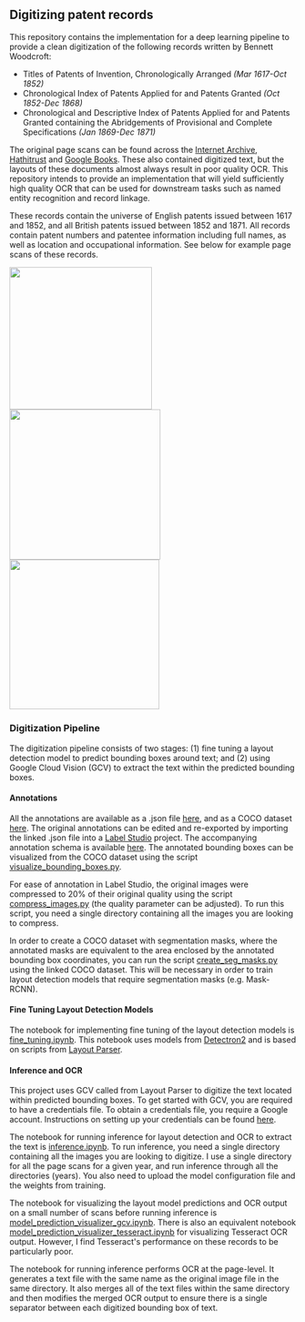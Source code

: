 ## Digitizing patent records
This repository contains the implementation for a deep learning pipeline to provide a clean digitization of the following records written by Bennett Woodcroft:
* Titles of Patents of Invention, Chronologically Arranged _(Mar 1617-Oct 1852)_ 
* Chronological Index of Patents Applied for and Patents Granted _(Oct 1852-Dec 1868)_
* Chronological and Descriptive Index of Patents Applied for and Patents Granted containing the Abridgements of Provisional and Complete Specifications _(Jan 1869-Dec 1871)_

The original page scans can be found across the [Internet Archive](https://archive.org/search?query=creator%3A%22Great+Britain.+Patent+Office%22), [Hathitrust](https://catalog.hathitrust.org/Record/101716274?type%5B%5D=all&lookfor%5B%5D=chronological%20index%20of%20patents&ft=ft) and [Google Books](https://www.google.com/search?hl=en&sxsrf=APwXEdeJNdCG7Aq1TS0ZjtwvOpmrV_635w:1682421539341&q=inauthor:%22Bennet+Woodcroft%22&tbm=bks). These also contained digitized text, but the layouts of these documents almost always result in poor quality OCR. This repository intends to provide an implementation that will yield sufficiently high quality OCR that can be used for downstream tasks such as named entity recognition and record linkage.

These records contain the universe of English patents issued between 1617 and 1852, and all British patents issued between 1852 and 1871. All records contain patent numbers and patentee information including full names, as well as location and occupational information. See below for example page scans of these records.

<img src="https://user-images.githubusercontent.com/63355658/234250327-8c07b174-b576-4bf0-bc21-93614f8904d6.jpg" width="250"> <img src="https://user-images.githubusercontent.com/63355658/234250202-1fb6fbff-b3a8-4a58-99c6-4feccdf64abb.jpg" width="264.5">  <img src="https://user-images.githubusercontent.com/63355658/234250176-6104f0ba-3fe4-4945-b3ee-a61e0b5e6bfe.jpg" width="263">

### Digitization Pipeline

The digitization pipeline consists of two stages: (1) fine tuning a layout detection model to predict bounding boxes around text; and (2) using Google Cloud Vision (GCV) to extract the text within the predicted bounding boxes. 

#### Annotations

All the annotations are available as a .json file [here](https://www.dropbox.com/s/o021e0a1t40181h/annotations_woodcroft_patents.json?dl=0), and as a COCO dataset [here](https://www.dropbox.com/s/gdpujktygeg79fm/annotations_woodcroft_patents.zip?dl=0). The original annotations can be edited and re-exported by importing the linked .json file into a [Label Studio](https://labelstud.io) project. The accompanying annotation schema is available [here](https://www.dropbox.com/s/bq9gqciksoxk6l8/annotation_schema.pdf?dl=0). The annotated bounding boxes can be visualized from the COCO dataset using the script [visualize_bounding_boxes.py](https://github.com/matthewleechen/digitize_woodcroft_patents/blob/main/scripts/visualize_bounding_boxes.py).

For ease of annotation in Label Studio, the original images were compressed to 20% of their original quality using the script [compress_images.py](https://github.com/matthewleechen/digitize_woodcroft_patents/blob/main/scripts/compress_images.py) (the quality parameter can be adjusted). To run this script, you need a single directory containing all the images you are looking to compress. 

In order to create a COCO dataset with segmentation masks, where the annotated masks are equivalent to the area enclosed by the annotated bounding box coordinates, you can run the script [create_seg_masks.py](https://github.com/matthewleechen/digitize_woodcroft_patents/blob/main/scripts/create_seg_masks.py) using the linked COCO dataset. This will be necessary in order to train layout detection models that require segmentation masks (e.g. Mask-RCNN).

#### Fine Tuning Layout Detection Models

The notebook for implementing fine tuning of the layout detection models is [fine_tuning.ipynb](https://github.com/matthewleechen/digitize_woodcroft_patents/blob/main/notebooks/fine_tuning.ipynb). This notebook uses models from [Detectron2](https://github.com/facebookresearch/detectron2) and is based on scripts from [Layout Parser](https://github.com/Layout-Parser/layout-model-training).

#### Inference and OCR 

This project uses GCV called from Layout Parser to digitize the text located within predicted bounding boxes. To get started with GCV, you are required to have a credentials file. To obtain a credentials file, you require a Google account. Instructions on setting up your credentials can be found [here](https://developers.google.com/workspace/guides/create-credentials). 

The notebook for running inference for layout detection and OCR to extract the text is [inference.ipynb](https://github.com/matthewleechen/digitize_woodcroft_patents/blob/main/notebooks/inference.ipynb). To run inference, you need a single directory containing all the images you are looking to digitize. I use a single directory for all the page scans for a given year, and run inference through all the directories (years). You also need to upload the model configuration file and the weights from training.

The notebook for visualizing the layout model predictions and OCR output on a small number of scans before running inference is [model_prediction_visualizer_gcv.ipynb](https://github.com/matthewleechen/digitize_woodcroft_patents/blob/main/notebooks/model_prediction_visualizer_gcv.ipynb). There is also an equivalent notebook [model_prediction_visualizer_tesseract.ipynb](https://github.com/matthewleechen/digitize_woodcroft_patents/blob/main/notebooks/model_prediction_visualizer_tesseract.ipynb) for visualizing Tesseract OCR output. However, I find Tesseract's performance on these records to be particularly poor.

The notebook for running inference performs OCR at the page-level. It generates a text file with the same name as the original image file in the same directory. It also merges all of the text files within the same directory and then modifies the merged OCR output to ensure there is a single separator between each digitized bounding box of text.
